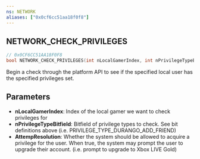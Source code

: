 ```yaml
---
ns: NETWORK
aliases: ["0x0cf6cc51aa18f0f8"]
---
```

## NETWORK_CHECK_PRIVILEGES

```c
// 0x0CF6CC51AA18F0F8
bool NETWORK_CHECK_PRIVILEGES(int nLocalGamerIndex, int nPrivilegeTypeBitfield, bool AttempResolution);
```

Begin a check through the platform API to see if the specified local user has the specified privileges set.


## Parameters
* **nLocalGamerIndex**: Index of the local gamer we want to check privileges for
* **nPrivilegeTypeBitfield**: Bitfield of privilege types to check. See bit definitions above (i.e. PRIVILEGE_TYPE_DURANGO_ADD_FRIEND)
* **AttempResolution**: Whether the system should be allowed to acquire a privilege for the user. When true, the system may prompt the user to upgrade their account. (i.e. prompt to upgrade to Xbox LIVE Gold)
